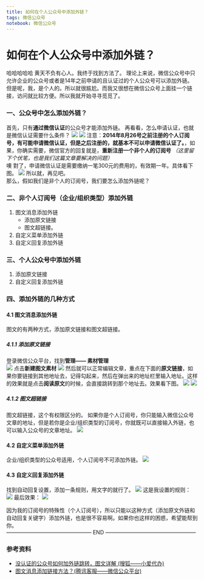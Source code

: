 ```yaml
---
title: 如何在个人公众号中添加外链？
tags: 微信公众号
notebook: 微信公众号
---
```

# 如何在个人公众号中添加外链？
哈哈哈哈哈  黄天不负有心人。我终于找到方法了。
理论上来说，微信公众号中只允许企业的公众号或者是14年之前申请的且认证过的个人公众号可以添加外链。
但是呢，我，是个人的。所以就很尴尬。而我又很想在微信公众号上面挂一个链接，访问就比较方便。所以我就开始寻寻觅觅了。
### 一、公众号中怎么添加外链？
首先，只有**通过微信认证**的公众号才能添加外链。
再看看，怎么申请认证，也就是微信认证需要什么条件？
![](https://raw.githubusercontent.com/heihuahe/myGallery/master/noteImage/20190606113120.png)
![](https://raw.githubusercontent.com/heihuahe/myGallery/master/noteImage/20190606112641.png)
注意：**2014年8月26号之前注册的个人订阅号，有可能申请微信认证，但是之后注册的，就基本不可以申请微信认证了。**，如果，你确实需要，微信官方的回复就是，**重新注册一个非个人的订阅号** *（这里留下个伏笔，也是我们这篇文章要解决的问题）*   
噢  對了，申请微信认证是需要缴纳一笔300元的费用的，有效期一年。具体看下图。
![](https://raw.githubusercontent.com/heihuahe/myGallery/master/noteImage/20190606114000.png)
所以就，再见吧。  
那么，假如我们是非个人的订阅号，我们要怎么添加外链呢？
### 二、非个人订阅号（企业/组织类型）添加外链
1. 图文消息添加外链
   - 添加原文链接
   - 图文超链接。                                                          
2. 自定义菜单添加外链
3. 自定义回复添加外链
### 三、个人公众号中添加外链
1. 添加原文链接
2. 自定义回复添加外链

### 四、添加外链的几种方式
#### 4.1 图文消息添加外链
图文的有两种方式，添加原文链接和图文超链接。
##### 4.1.1 添加原文链接
登录微信公众平台，找到**管理—— 素材管理**  
![](https://raw.githubusercontent.com/heihuahe/myGallery/master/noteImage/20190606112426.png)
点击**新建图文素材**
![](https://raw.githubusercontent.com/heihuahe/myGallery/master/noteImage/20190606174012.png)
然后就可以正常编辑文章，重点在下面的**原文链接**，如果你要链接到其他地址去，记得勾起来，然后在弹出来的地址栏里输入地址。这样的效果就是点击**阅读原文**的时候，会直接跳转到那个地址去。效果看下图。
![](https://raw.githubusercontent.com/heihuahe/myGallery/master/noteImage/20190606112312.png)
![](https://raw.githubusercontent.com/heihuahe/myGallery/master/noteImage/20190606112223.png)
##### 4.1.2 图文超链接
图文超链接，这个有权限区分的。
如果你是个人订阅号，你只能输入微信公众号文章的地址，但是若你是企业/组织类型的订阅号，你就既可以直接输入外链，也可以输入公众号的文章地址。
![](https://raw.githubusercontent.com/heihuahe/myGallery/master/noteImage/20190606174348.png)
#### 4.2 自定义菜单添加外链
企业/组织类型的公众号适用，个人订阅号不可添加外链。
![](https://raw.githubusercontent.com/heihuahe/myGallery/master/noteImage/20190606175606.png)
#### 4.3 自定义回复添加外链
找到自动回复设置，添加一条规则，用文字的就行了。
![](https://raw.githubusercontent.com/heihuahe/myGallery/master/noteImage/20190606112106.png)
这是我设置的规则：
![](https://raw.githubusercontent.com/heihuahe/myGallery/master/noteImage/20190606112041.png)
最后效果：
![](https://raw.githubusercontent.com/heihuahe/myGallery/master/noteImage/c2d9e07fef7ff9c2c2aa58cd891b9ab.jpg)

因为我的订阅号的特殊性（个人订阅号），所以只能以这种方式（添加原文外链和自动回复关键字）添加外链，也是很不容易啊。如果你也这样的困惑，希望能帮到你。  
———————————————— END —————————————————
### 参考资料
- [没认证的公众号如何加外链跳转，图文详解 (搜狐——小爱代办)](http://www.sohu.com/a/219098155_99995514)
- [图文消息添加链接方法？(腾讯客服——微信公众平台)](http://kf.qq.com/faq/120322fu63YV130422RR3Ajq.html)
